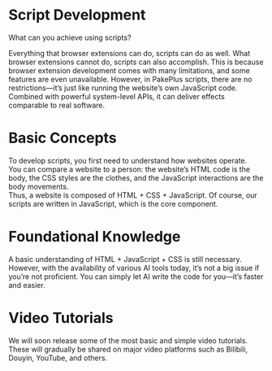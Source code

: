 # Script Development

What can you achieve using scripts?

Everything that browser extensions can do, scripts can do as well. What browser extensions cannot do, scripts can also accomplish. This is because browser extension development comes with many limitations, and some features are even unavailable. However, in PakePlus scripts, there are no restrictions—it’s just like running the website’s own JavaScript code. Combined with powerful system-level APIs, it can deliver effects comparable to real software.

# Basic Concepts

To develop scripts, you first need to understand how websites operate.  
You can compare a website to a person: the website’s HTML code is the body, the CSS styles are the clothes, and the JavaScript interactions are the body movements.  
Thus, a website is composed of HTML + CSS + JavaScript. Of course, our scripts are written in JavaScript, which is the core component.

# Foundational Knowledge

A basic understanding of HTML + JavaScript + CSS is still necessary. However, with the availability of various AI tools today, it’s not a big issue if you’re not proficient. You can simply let AI write the code for you—it’s faster and easier.

# Video Tutorials

We will soon release some of the most basic and simple video tutorials. These will gradually be shared on major video platforms such as Bilibili, Douyin, YouTube, and others.
